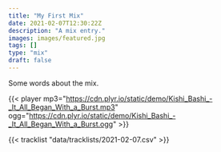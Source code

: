 ```yaml
---
title: "My First Mix"
date: 2021-02-07T12:30:22Z
description: "A mix entry."
images: images/featured.jpg
tags: []
type: "mix"
draft: false
---
```


Some words about the mix.

{{< player mp3="https://cdn.plyr.io/static/demo/Kishi_Bashi_-_It_All_Began_With_a_Burst.mp3" ogg="https://cdn.plyr.io/static/demo/Kishi_Bashi_-_It_All_Began_With_a_Burst.ogg" >}}

{{< tracklist "data/tracklists/2021-02-07.csv" >}}
